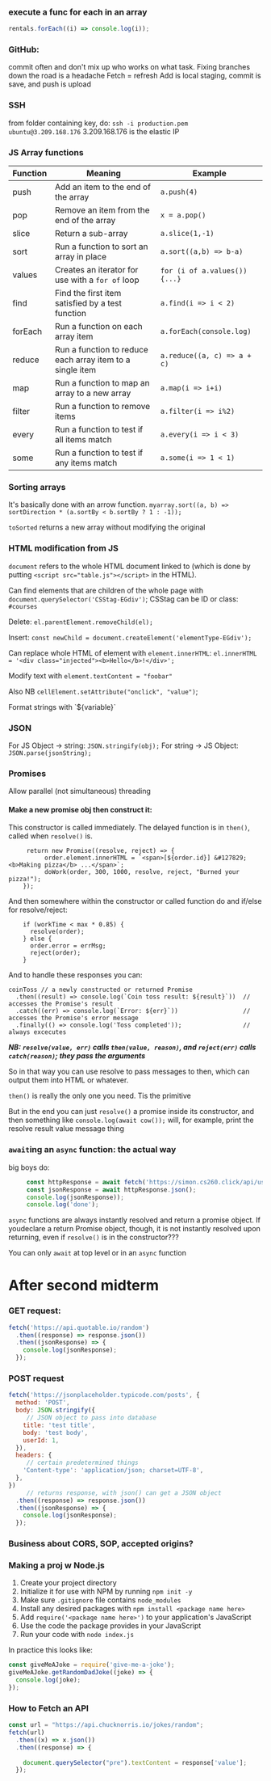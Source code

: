 ### execute a func for each in an array
```js
rentals.forEach((i) => console.log(i));
```

### GitHub: 
commit often and don't mix up who works on what task. Fixing branches down the road is a headache
Fetch = refresh
Add is local staging, commit is save, and push is upload

### SSH 
from folder containing key, do:
`ssh -i production.pem ubuntu@3.209.168.176`
3.209.168.176 is the elastic IP

### JS Array functions

| Function | Meaning                                                   | Example                       |
| -------- | --------------------------------------------------------- | ----------------------------- |
| push     | Add an item to the end of the array                       | `a.push(4)`                   |
| pop      | Remove an item from the end of the array                  | `x = a.pop()`                 |
| slice    | Return a sub-array                                        | `a.slice(1,-1)`               |
| sort     | Run a function to sort an array in place                  | `a.sort((a,b) => b-a)`        |
| values   | Creates an iterator for use with a `for of` loop          | `for (i of a.values()) {...}` |
| find     | Find the first item satisfied by a test function          | `a.find(i => i < 2)`          |
| forEach  | Run a function on each array item                         | `a.forEach(console.log)`      |
| reduce   | Run a function to reduce each array item to a single item | `a.reduce((a, c) => a + c)`   |
| map      | Run a function to map an array to a new array             | `a.map(i => i+i)`             |
| filter   | Run a function to remove items                            | `a.filter(i => i%2)`          |
| every    | Run a function to test if all items match                 | `a.every(i => i < 3)`         |
| some     | Run a function to test if any items match                 | `a.some(i => 1 < 1)`          |

### Sorting arrays

It's basically done with an arrow function. 
`myarray.sort((a, b) => sortDirection * (a.sortBy < b.sortBy ? 1 : -1));`

`toSorted` returns a new array without modifying the original


### HTML modification from JS
`document` refers to the whole HTML document linked to (which is done by putting `<script src="table.js"></script>` in the HTML). 

Can find elements that are children of the whole page with `document.querySelector('CSStag-EGdiv')`;
CSStag can be ID or class: `#courses`

Delete: `el.parentElement.removeChild(el);`

Insert: `const newChild = document.createElement('elementType-EGdiv');`

Can replace whole HTML of element with `element.innerHTML`: `el.innerHTML = '<div class="injected"><b>Hello</b>!</div>';`

Modify text with `element.textContent = "foobar"`

Also NB `cellElement.setAttribute("onclick", "value")`;

Format strings with \`${variable}\`

### JSON
For JS Object -> string: `JSON.stringify(obj);`
For string -> JS Object: `JSON.parse(jsonString);`

### Promises
Allow parallel (not simultaneous) threading

#### Make a new promise obj then construct it:
This constructor is called immediately. The delayed function is in `then()`, called when `resolve()` is.
```
     return new Promise((resolve, reject) => {
          order.element.innerHTML = `<span>[${order.id}] &#127829; <b>Making pizza</b> ...</span>`;
          doWork(order, 300, 1000, resolve, reject, "Burned your pizza!");
    });
```
And then somewhere within the constructor or called function do and if/else for resolve/reject:
```
    if (workTime < max * 0.85) {
      resolve(order);
    } else {
      order.error = errMsg;
      reject(order);
    }
```
And to handle these responses you can:
```
coinToss // a newly constructed or returned Promise
  .then((result) => console.log(`Coin toss result: ${result}`))  // accesses the Promise's result
  .catch((err) => console.log(`Error: ${err}`))                  // accesses the Promise's error message
  .finally(() => console.log('Toss completed'));                 // always excecutes
```
***NB: `resolve(value, err)` calls `then(value, reason)`, and `reject(err)` calls `catch(reason)`; they pass the arguments***

So in that way you can use resolve to pass messages to then, which can output them into HTML or whatever.

`then()` is really the only one you need. Tis the primitive

But in the end you can just `resolve()` a promise inside its constructor, and then something like `console.log(await cow());` will, for example, print the resolve result value message thing





### `await`ing an `async` function: the actual way
big boys do:
```js
     const httpResponse = await fetch('https://simon.cs260.click/api/user/me');
     const jsonResponse = await httpResponse.json();
     console.log(jsonResponse));
     console.log('done');
```
`async` functions are always instantly resolved and return a promise object. If youdeclare a return Promise object, though, it is not instantly resolved upon returning, even if `resolve()` is in the constructor???

You can only `await` at top level or in an `async` function



# After second midterm

### GET request:

```js
fetch('https://api.quotable.io/random')
  .then((response) => response.json())
  .then((jsonResponse) => {
    console.log(jsonResponse);
  });
```

### POST request
```js
fetch('https://jsonplaceholder.typicode.com/posts', {
  method: 'POST',
  body: JSON.stringify({
     // JSON object to pass into database
    title: 'test title',
    body: 'test body',
    userId: 1,
  }),
  headers: {
     // certain predetermined things
    'Content-type': 'application/json; charset=UTF-8',
  },
})
     // returns response, with json() can get a JSON object
  .then((response) => response.json())
  .then((jsonResponse) => {
    console.log(jsonResponse);
  });
```

### Business about CORS, SOP, accepted origins?

### Making a proj w Node.js

1. Create your project directory
1. Initialize it for use with NPM by running `npm init -y`
1. Make sure `.gitignore` file contains `node_modules`
1. Install any desired packages with `npm install <package name here>`
1. Add `require('<package name here>')` to your application's JavaScript
1. Use the code the package provides in your JavaScript
1. Run your code with `node index.js`

In practice this looks like:

```js
const giveMeAJoke = require('give-me-a-joke');
giveMeAJoke.getRandomDadJoke((joke) => {
  console.log(joke);
});
```

### How to Fetch an API
```js
const url = "https://api.chucknorris.io/jokes/random";
fetch(url)
  .then((x) => x.json())
  .then((response) => {
  
    document.querySelector("pre").textContent = response['value'];
  });
```
